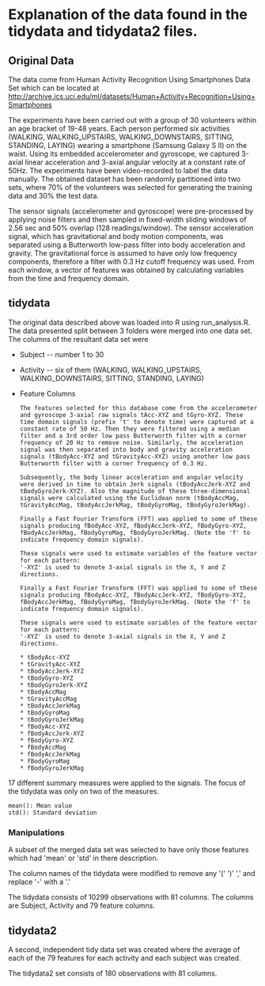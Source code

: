 # Explanation of the data found in the tidydata and tidydata2 files.

## Original Data

  The data come from Human Activity Recognition Using Smartphones Data Set which can be located at
  http://archive.ics.uci.edu/ml/datasets/Human+Activity+Recognition+Using+Smartphones
  
  The experiments have been carried out with a group of 30 volunteers within an age bracket of 19-48 years. Each person performed six activities (WALKING, WALKING_UPSTAIRS, WALKING_DOWNSTAIRS, SITTING, STANDING, LAYING) wearing a smartphone (Samsung Galaxy S II) on the waist. Using its embedded accelerometer and gyroscope, we captured 3-axial linear acceleration and 3-axial angular velocity at a constant rate of 50Hz. The experiments have been video-recorded to label the data manually. The obtained dataset has been randomly partitioned into two sets, where 70% of the volunteers was selected for generating the training data and 30% the test data. 

The sensor signals (accelerometer and gyroscope) were pre-processed by applying noise filters and then sampled in fixed-width sliding windows of 2.56 sec and 50% overlap (128 readings/window). The sensor acceleration signal, which has gravitational and body motion components, was separated using a Butterworth low-pass filter into body acceleration and gravity. The gravitational force is assumed to have only low frequency components, therefore a filter with 0.3 Hz cutoff frequency was used. From each window, a vector of features was obtained by calculating variables from the time and frequency domain. 

## tidydata

  The original data described above was loaded into R using run_analysis.R.  The data presented split between 3 folders were merged into one data set. The columns of the resultant data set were
  * Subject -- number 1 to 30
  * Activity -- six of them (WALKING, WALKING_UPSTAIRS, WALKING_DOWNSTAIRS, SITTING, STANDING, LAYING)
  * Feature Columns
    
        The features selected for this database come from the accelerometer and gyroscope 3-axial raw signals tAcc-XYZ and tGyro-XYZ. These time domain signals (prefix 't' to denote time) were captured at a constant rate of 50 Hz. Then they were filtered using a median filter and a 3rd order low pass Butterworth filter with a corner frequency of 20 Hz to remove noise. Similarly, the acceleration signal was then separated into body and gravity acceleration signals (tBodyAcc-XYZ and tGravityAcc-XYZ) using another low pass Butterworth filter with a corner frequency of 0.3 Hz. 

        Subsequently, the body linear acceleration and angular velocity were derived in time to obtain Jerk signals (tBodyAccJerk-XYZ and tBodyGyroJerk-XYZ). Also the magnitude of these three-dimensional signals were calculated using the Euclidean norm (tBodyAccMag, tGravityAccMag, tBodyAccJerkMag, tBodyGyroMag, tBodyGyroJerkMag). 

        Finally a Fast Fourier Transform (FFT) was applied to some of these signals producing fBodyAcc-XYZ, fBodyAccJerk-XYZ, fBodyGyro-XYZ, fBodyAccJerkMag, fBodyGyroMag, fBodyGyroJerkMag. (Note the 'f' to indicate frequency domain signals). 

        These signals were used to estimate variables of the feature vector for each pattern:  
        '-XYZ' is used to denote 3-axial signals in the X, Y and Z directions.

        Finally a Fast Fourier Transform (FFT) was applied to some of these signals producing fBodyAcc-XYZ, fBodyAccJerk-XYZ, fBodyGyro-XYZ, fBodyAccJerkMag, fBodyGyroMag, fBodyGyroJerkMag. (Note the 'f' to indicate frequency domain signals). 

        These signals were used to estimate variables of the feature vector for each pattern:  
        '-XYZ' is used to denote 3-axial signals in the X, Y and Z directions.

        * tBodyAcc-XYZ
        * tGravityAcc-XYZ
        * tBodyAccJerk-XYZ
        * tBodyGyro-XYZ
        * tBodyGyroJerk-XYZ
        * tBodyAccMag
        * tGravityAccMag
        * tBodyAccJerkMag
        * tBodyGyroMag
        * tBodyGyroJerkMag
        * fBodyAcc-XYZ
        * fBodyAccJerk-XYZ
        * fBodyGyro-XYZ
        * fBodyAccMag
        * fBodyAccJerkMag
        * fBodyGyroMag
        * fBodyGyroJerkMag
        
17 different summary measures were applied to the signals.  The focus of the tidydata was only on two of the measures.

    mean(): Mean value
    std(): Standard deviation

### Manipulations
A subset of the merged data set was selected to have only those features which had 'mean' or 'std' in there description.

The column names of the tidydata were modified to remove any '('  ')'  ',' and replace '-' with a '.'


The tidydata consists of 10299 observations with 81 columns.  The columns are Subject, Activity and 79 feature columns.

  
## tidydata2

A second, independent tidy data set was created where the average of each of the 79 features for each activity and each subject was created.

The tidydata2 set consists of 180 observations with 81 columns.




